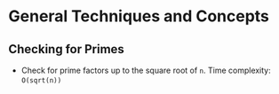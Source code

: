 # General Techniques and Concepts

## Checking for Primes
- Check for prime factors up to the square root of `n`. Time complexity: `O(sqrt(n))`

